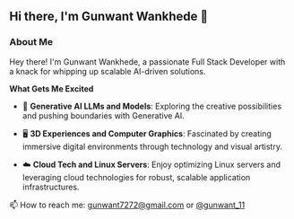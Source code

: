 
## Hi there, I'm Gunwant Wankhede 👋

### About Me
Hey there! I'm Gunwant Wankhede, a passionate Full Stack Developer with a knack for whipping up scalable AI-driven solutions.


**What Gets Me Excited**

- 🤖 **Generative AI LLMs and Models**: Exploring the creative possibilities and pushing boundaries with Generative AI.
  
- 🖥️ **3D Experiences and Computer Graphics**: Fascinated by creating immersive digital environments through technology and visual artistry.
  
- ☁️ **Cloud Tech and Linux Servers**: Enjoy optimizing Linux servers and leveraging cloud technologies for robust, scalable application infrastructures.


📫 How to reach me: gunwant7272@gmail.com or [@gunwant_11](https://twitter.com/gunwant_11) 



